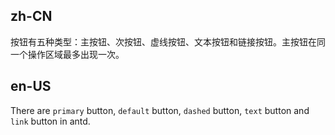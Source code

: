 ## zh-CN

按钮有五种类型：主按钮、次按钮、虚线按钮、文本按钮和链接按钮。主按钮在同一个操作区域最多出现一次。

## en-US

There are `primary` button, `default` button, `dashed` button, `text` button and `link` button in antd.
